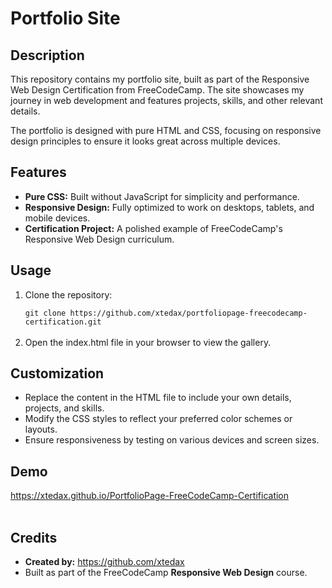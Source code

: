 <h1>Portfolio Site</h1>

<h2>Description</h2>
<p>This repository contains my portfolio site, built as part of the Responsive Web Design Certification from FreeCodeCamp. The site showcases my journey in web development and features projects, skills, and other relevant details.</p>
<p>The portfolio is designed with pure HTML and CSS, focusing on responsive design principles to ensure it looks great across multiple devices.</p>

<h2>Features</h2>
<ul>
<li><b>Pure CSS:</b> Built without JavaScript for simplicity and performance.</li>
<li><b>Responsive Design:</b> Fully optimized to work on desktops, tablets, and mobile devices.</li>
<li><b>Certification Project:</b> A polished example of FreeCodeCamp's Responsive Web Design curriculum.</li>
</ul>

<h2>Usage</h2>
<ol>
<li>Clone the repository:</li>
<code>
git clone https://github.com/xtedax/portfoliopage-freecodecamp-certification.git
</code><br>
<li>Open the index.html file in your browser to view the gallery.</li>
</ol>

<h2>Customization</h2>
<ul>
<li>Replace the content in the HTML file to include your own details, projects, and skills.</li>
<li>Modify the CSS styles to reflect your preferred color schemes or layouts.</li>
<li>Ensure responsiveness by testing on various devices and screen sizes.</li>
</ul>

<h2>Demo</h2>
<a href="https://xtedax.github.io/PortfolioPage-FreeCodeCamp-Certification/">https://xtedax.github.io/PortfolioPage-FreeCodeCamp-Certification</a>
<br><br>
<h2>Credits</h2>
<ul>
<li><b>Created by:</b> <a href="https://github.com/xtedax">https://github.com/xtedax</a></li>
<li>Built as part of the FreeCodeCamp <b>Responsive Web Design</b> course.</li>
</ul>
<br><br>
